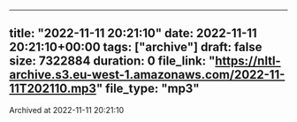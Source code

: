
---
title: "2022-11-11 20:21:10"
date: 2022-11-11 20:21:10+00:00
tags: ["archive"]
draft: false
size: 7322884
duration: 0
file_link: "https://nltl-archive.s3.eu-west-1.amazonaws.com/2022-11-11T202110.mp3"
file_type: "mp3"
---
Archived at 2022-11-11 20:21:10
            